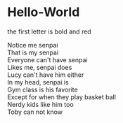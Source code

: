 # Hello-World
<p> 
the first letter is bold and red
  </p>
Notice me senpai <br />
That is my senpai <br />
Everyone can't have senpai  <br />
Likes me, senpai does <br />
Lucy can't have him either <br />
In my head, senpai is <br />
Gym class is his favorite <br />
Except for when they play basket ball <br />
Nerdy kids like him too <br />
Toby can not know
